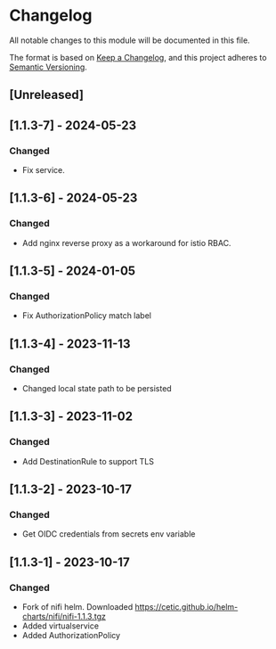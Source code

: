 # Changelog

All notable changes to this module will be documented in this file.

The format is based on [Keep a Changelog](https://keepachangelog.com/en/1.0.0/),
and this project adheres to [Semantic Versioning](https://semver.org/spec/v2.0.0.html).

## [Unreleased]

## [1.1.3-7] - 2024-05-23
### Changed
- Fix service.

## [1.1.3-6] - 2024-05-23
### Changed
- Add nginx reverse proxy as a workaround for istio RBAC.

## [1.1.3-5] - 2024-01-05
### Changed
- Fix AuthorizationPolicy match label

## [1.1.3-4] - 2023-11-13
### Changed
- Changed local state path to be persisted

## [1.1.3-3] - 2023-11-02
### Changed
- Add DestinationRule to support TLS

## [1.1.3-2] - 2023-10-17
### Changed
- Get OIDC credentials from secrets env variable

## [1.1.3-1] - 2023-10-17
### Changed
- Fork of nifi helm. Downloaded https://cetic.github.io/helm-charts/nifi/nifi-1.1.3.tgz
- Added virtualservice
- Added AuthorizationPolicy
